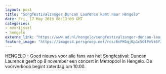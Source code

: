 ```yaml
---
layout: post
title: "Songfestivalzanger Duncan Laurence komt naar Hengelo"
date: Fri, 17 May 2019 08:12:00 GMT
categories: 
- overijssel 
- hengelo 
externe_link: "https://www.ad.nl/hengelo/songfestivalzanger-duncan-laurence-komt-naar-hengelo~a9608e31/"
feature_image: "https://images4.persgroep.net/rcs/6nPKGqjKpGcS0lPmVt6YJZRbkdM/diocontent/148578933/_fitwidth/400/?appId=21791a8992982cd8da851550a453bd7f&quality=0.7"
---
```


HENGELO - Goed nieuws voor alle fans van het Songfestival: Duncan Laurence geeft op 8 november een concert in Metropool in Hengelo. De voorverkoop begint zaterdag om 10:00.
